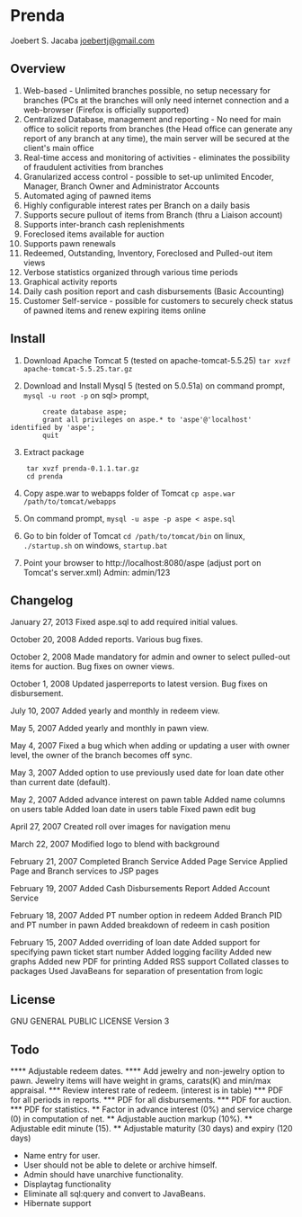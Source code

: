 # Prenda
Joebert S. Jacaba
joebertj@gmail.com

## Overview

1. Web-based - Unlimited branches possible, no setup necessary for branches (PCs at the branches will only need internet connection and a web-browser (Firefox is officially supported)
2. Centralized Database, management and reporting - No need for main office to solicit reports from branches (the Head office can generate any report of any branch at any time), the main server will be secured at the client's main office
3. Real-time access and monitoring of activities - eliminates the possibility of fraudulent activities from branches
4. Granularized access control -  possible to set-up unlimited Encoder, Manager, Branch Owner and Administrator Accounts
5. Automated aging of pawned items
6. Highly configurable interest rates per Branch on a daily basis
7. Supports secure pullout of items from Branch (thru a Liaison account)
8. Supports inter-branch cash replenishments
9. Foreclosed items available for auction
10. Supports pawn renewals
11. Redeemed, Outstanding, Inventory, Foreclosed and Pulled-out item views
12. Verbose statistics organized through various time periods
13. Graphical activity reports
14. Daily cash position report and cash disbursements (Basic Accounting)
15. Customer Self-service - possible for customers to securely check status of pawned items and renew expiring items online 

## Install

1. Download Apache Tomcat 5 (tested on apache-tomcat-5.5.25)
	`tar xvzf apache-tomcat-5.5.25.tar.gz`
	
2. Download and Install Mysql 5 (tested on 5.0.51a)
	on command prompt,
		`mysql -u root -p`
	on sql> prompt,
```
		create database aspe;
		grant all privileges on aspe.* to 'aspe'@'localhost' identified by 'aspe';
		quit
```
3. Extract package
```
	tar xvzf prenda-0.1.1.tar.gz
	cd prenda
```
4. Copy aspe.war to webapps folder of Tomcat
	`cp aspe.war /path/to/tomcat/webapps`
	
5. On command prompt,
		`mysql -u aspe -p aspe < aspe.sql`

6. Go to bin folder of Tomcat
	`cd /path/to/tomcat/bin`
	on linux,
		`./startup.sh`
	on windows,
		`startup.bat`

7. Point your browser to http://localhost:8080/aspe (adjust port on Tomcat's server.xml)
	Admin:		admin/123
	
## Changelog

January 27, 2013
Fixed aspe.sql to add required initial values.

October 20, 2008
Added reports.
Various bug fixes.

October 2, 2008
Made mandatory for admin and owner to select pulled-out items for auction.
Bug fixes on owner views.

October 1, 2008
Updated jasperreports to latest version.
Bug fixes on disbursement.

July 10, 2007
Added yearly and monthly in redeem view.

May 5, 2007
Added yearly and monthly in pawn view.

May 4, 2007
Fixed a bug which when adding or updating a user with owner level, 
the owner of the branch becomes off sync.

May 3, 2007
Added option to use previously used date for loan date
other than current date (default).

May 2, 2007
Added advance interest on pawn table
Added name columns on users table
Added loan date in users table
Fixed pawn edit bug

April 27, 2007
Created roll over images for navigation menu

March 22, 2007
Modified logo to blend with background

February 21, 2007
Completed Branch Service
Added Page Service
Applied Page and Branch services to JSP pages

February 19, 2007
Added Cash Disbursements Report
Added Account Service

February 18, 2007
Added PT number option in redeem
Added Branch PID and PT number in pawn
Added breakdown of redeem in cash position

February 15, 2007
Added overriding of loan date
Added support for specifying pawn ticket start number
Added logging facility
Added new graphs
Added new PDF for printing
Added RSS support
Collated classes to packages
Used JavaBeans for separation of presentation from logic

## License
GNU GENERAL PUBLIC LICENSE Version 3

## Todo

**** Adjustable redeem dates.
**** Add jewelry and non-jewelry option to pawn. 
	 Jewelry items will have weight in grams, carats(K) and min/max appraisal.
*** Review interest rate of redeem. (interest is in table)
*** PDF for all periods in reports.
*** PDF for all disbursements.
*** PDF for auction.
*** PDF for statistics.
** Factor in advance interest (0%) and service charge (0) in computation of net.
** Adjustable auction markup (10%).
** Adjustable edit minute (15).
** Adjustable maturity (30 days) and expiry (120 days)
* Name entry for user.
* User should not be able to delete or archive himself.
* Admin should have unarchive functionality.
* Displaytag functionality
* Eliminate all sql:query and convert to JavaBeans.
* Hibernate support
